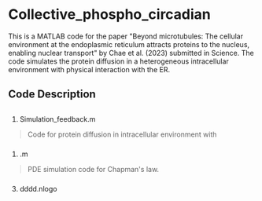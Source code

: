 # Collective_phospho_circadian


This is a MATLAB code for the paper "Beyond microtubules: The cellular environment at the endoplasmic reticulum attracts proteins to the nucleus, enabling nuclear transport" by Chae et al. (2023) submitted in Science.
The code simulates the protein diffusion in a heterogeneous intracellular environment with physical interaction with the ER. 

## Code Description
## 
1. Simulation_feedback.m
> Code for protein diffusion in intracellular environment with 

### 
1. .m 
> PDE simulation code for Chapman's law.  
### 

3. dddd.nlogo

